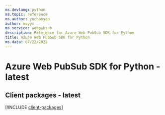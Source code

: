 ```yaml
---
ms.devlang: python
ms.topic: reference
ms.author: yuchaoyan
author: msyyc
ms.service: webpubsub
description: Reference for Azure Web PubSub SDK for Python
title: Azure Web PubSub SDK for Python
ms.data: 07/22/2022
---
```

# Azure Web PubSub SDK for Python - latest

## Client packages - latest
[!INCLUDE [client-packages](web-pubsub-client-index.md)]
